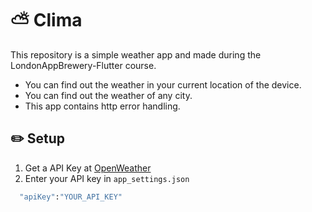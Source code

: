 # :partly_sunny: Clima 

This repository is a simple weather app and made during the LondonAppBrewery-Flutter course.
* You can find out the weather in your current location of the device.
* You can find out the weather of any city.
* This app contains http error handling. 

## :pencil2: Setup

1. Get a API Key at [OpenWeather](https://openweathermap.org/)
2. Enter your API key in `app_settings.json`
```bash
  "apiKey":"YOUR_API_KEY"
```
